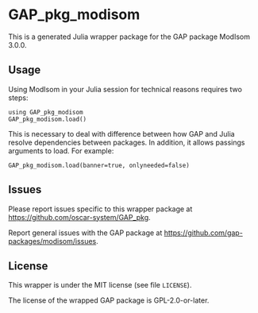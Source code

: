 # GAP_pkg_modisom

This is a generated Julia wrapper package for the GAP package ModIsom 3.0.0.

## Usage

Using ModIsom in your Julia session for technical reasons requires two steps:

    using GAP_pkg_modisom
    GAP_pkg_modisom.load()

This is necessary to deal with difference between how GAP and Julia
resolve dependencies between packages. In addition, it allows passings
arguments to load. For example:

    GAP_pkg_modisom.load(banner=true, onlyneeded=false)

## Issues

Please report issues specific to this wrapper package at <https://github.com/oscar-system/GAP_pkg>.

Report general issues with the GAP package at <https://github.com/gap-packages/modisom/issues>.

## License

This wrapper is under the MIT license (see file `LICENSE`).

The license of the wrapped GAP package is GPL-2.0-or-later.
